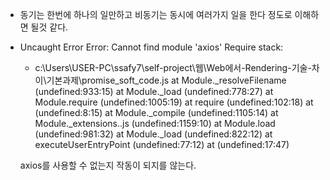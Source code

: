 - 동기는 한번에 하나의 일만하고 비동기는 동시에 여러가지 일을 한다 정도로 이해하면 될것 같다.

- Uncaught Error Error: Cannot find module 'axios'
  Require stack:

  - c:\Users\USER-PC\ssafy7\self-project\웹\Web에서-Rendering-기술-차이\기본과제\promise_soft_code.js
      at Module._resolveFilename (undefined:933:15)
      at Module._load (undefined:778:27)
      at Module.require (undefined:1005:19)
      at require (undefined:102:18)
      at <anonymous> (undefined:8:15)
      at Module._compile (undefined:1105:14)
      at Module._extensions..js (undefined:1159:10)
      at Module.load (undefined:981:32)
      at Module._load (undefined:822:12)
      at executeUserEntryPoint (undefined:77:12)
      at <anonymous> (undefined:17:47)

  axios를 사용할 수 없는지 작동이 되지를 않는다.


